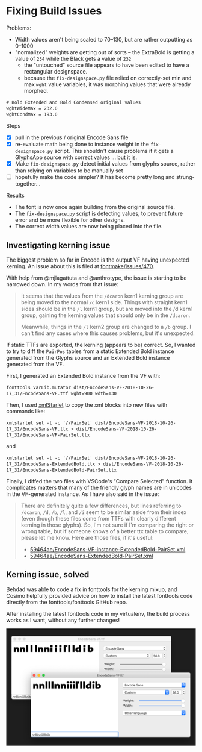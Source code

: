# Fixing Build Issues

Problems:

- Width values aren't being scaled to 70–130, but are rather outputting as 0–1000
- "normalized" weights are getting out of sorts – the ExtraBold is getting a value of `234` while the Black gets a value of `232`
  - the "untouched" source file appears to have been edited to have a rectangular designspace.
  - because the `fix-designspace.py` file relied on correctly-set min and max `wght` value variables, it was morphing values that were already morphed.

```
# Bold Extended and Bold Condensed original values
wghtWideMax = 232.0
wghtCondMax = 193.0
```

Steps

- [x] pull in the previous / original Encode Sans file
- [x] re-evaluate math being done to instance weight in the `fix-designspace.py` script. This shouldn't cause problems if it gets a GlyphsApp source with correct values ... but it is.
- [x] Make `fix-designspace.py` detect initial values from glyphs source, rather than relying on variables to be manually set
- [ ] hopefully make the code simpler? It has become pretty long and strung-together...

Results

- The font is now once again building from the original source file.
- The `fix-designspace.py` script is detecting values, to prevent future error and be more flexible for other designs.
- The correct width values are now being placed into the file.



## Investigating kerning issue

The biggest problem so far in Encode is the output VF having unexpected kerning. An issue about this is filed at [fontmake/issues/470](https://github.com/googlei18n/fontmake/issues/470). 

With help from @mjlagattuta and @anthrotype, the issue is starting to be narrowed down. In my words from that issue:

> It seems that the values from the `/dcaron` kern1 kerning group are being moved to the normal `/d` kern1 side. Things with straight kern1 sides should be in the `/l` kern1 group, but are moved into the /d kern1 group, gaining the kerning values that should only be in the `/dcaron`.
> 
> Meanwhile, things in the `/l` kern2 group are changed to a `/b` group. I can't find any cases where this causes problems, but it's unexpected.

If static TTFs are exported, the kerning (appears to be) correct. So, I wanted to try to diff the `PairPos` tables from a static Extended Bold instance generated from the Glyphs source and an Extended Bold instance generated from the VF. 

First, I generated an Extended Bold instance from the VF with:

```
fonttools varLib.mutator dist/EncodeSans-VF-2018-10-26-17_31/EncodeSans-VF.ttf wght=900 wdth=130
```

Then, I used [xmlStarlet](http://xmlstar.sourceforge.net/) to copy the xml blocks into new files with commands like:

```
xmlstarlet sel -t -c '//PairSet' dist/EncodeSans-VF-2018-10-26-17_31/EncodeSans-VF.ttx > dist/EncodeSans-VF-2018-10-26-17_31/EncodeSans-VF-PairSet.ttx
```

and

```
xmlstarlet sel -t -c '//PairSet' dist/EncodeSans-VF-2018-10-26-17_31/EncodeSans-ExtendedBold.ttx > dist/EncodeSans-VF-2018-10-26-17_31/EncodeSans-ExtendedBold-PairSet.ttx
```

Finally, I diffed the two files with VSCode's "Compare Selected" function. It complicates matters that many of the friendly glyph names are in unicodes in the VF-generated instance. As I have also said in the issue:

> There are definitely quite a few differences, but lines referring to `/dcaron`, `/d`, `/b`, `/l`, and `/i` seem to be similar aside from their index (even though these files come from TTFs with clearly different kerning in those glyphs). So, I'm not sure if I'm comparing the right or wrong table, but if someone knows of a better ttx table to compare, please let me know. Here are those files, if it's useful:
> 
> - [59464ae/EncodeSans-VF-instance-ExtendedBold-PairSet.xml](https://github.com/thundernixon/Encode-Sans/blob/59464aed27534fee3b08752303584c539f94471d/dist/EncodeSans-VF-2018-10-26-17_31/EncodeSans-VF-instance-ExtendedBold-PairSet.xml)
> - [59464ae/EncodeSans-ExtendedBold-PairSet.xml](https://github.com/thundernixon/Encode-Sans/blob/59464aed27534fee3b08752303584c539f94471d/dist/EncodeSans-VF-2018-10-26-17_31/EncodeSans-ExtendedBold-PairSet.xml)


## Kerning issue, solved

Behdad was able to code a fix in fonttools for the kerning mixup, and Cosimo helpfully provided advice on how to install the latest fonttools code directly from the fonttools/fonttools GitHub repo. 

After installing the latest fonttools code in my virtualenv, the build process works as I want, without any further changes!

![](assets/2018-11-21-17-04-05.png)